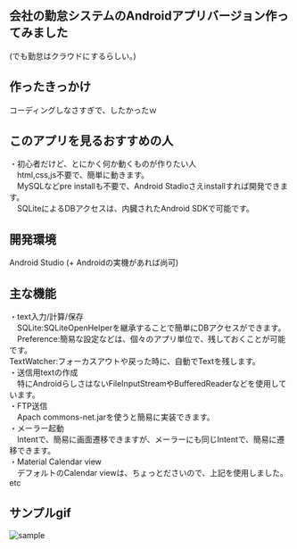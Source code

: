 ## 会社の勤怠システムのAndroidアプリバージョン作ってみました
(でも勤怠はクラウドにするらしい。)</br>

## 作ったきっかけ
コーディングしなさすぎで、したかったｗ</br>

## このアプリを見るおすすめの人
・初心者だけど、とにかく何か動くものが作りたい人</br>
 　html,css,js不要で、簡単に動きます。</br>
 　MySQLなどpre installも不要で、Android Stadioさえinstallすれば開発できます。</br>
 　SQLiteによるDBアクセスは、内臓されたAndroid SDKで可能です。</br>

## 開発環境
Android Studio (+ Androidの実機があれば尚可)</br>

## 主な機能
・text入力/計算/保存</br>
 　SQLite:SQLiteOpenHelperを継承することで簡単にDBアクセスができます。</br>
 　Preference:簡易な設定などは、個々のアプリ単位で、残しておくことが可能です。</br>
   TextWatcher:フォーカスアウトや戻った時に、自動でTextを残します。</br>
・送信用textの作成</br>
 　特にAndroidらしさはないFileInputStreamやBufferedReaderなどを使用しています。</br>
・FTP送信</br>
 　Apach commons-net.jarを使うと簡易に実装できます。</br>
・メーラー起動</br>
 　Intentで、簡易に画面遷移できますが、メーラーにも同じIntentで、簡易に遷移できます。</br>
・Material Calendar view</br>
 　デフォルトのCalendar viewは、ちょっとださいので、上記を使用しました。</br>
  etc</br>

## サンプルgif
![sample](https://github.com/natsukikaminishi/kintai/blob/master/kintai_app.gif)
